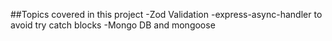 ##Topics covered in this project
-Zod Validation
-express-async-handler to avoid try catch blocks
-Mongo DB and mongoose